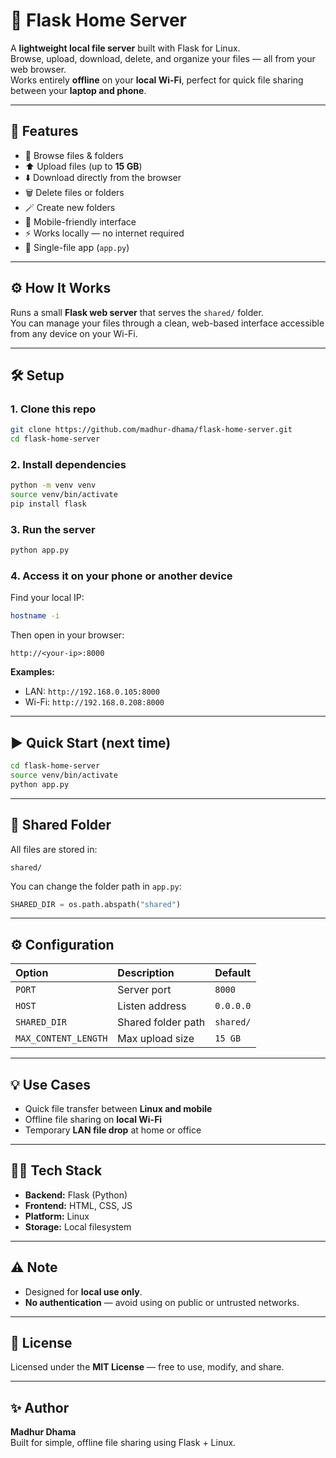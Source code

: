 # 🧩 Flask Home Server

A **lightweight local file server** built with Flask for Linux.  
Browse, upload, download, delete, and organize your files — all from your web browser.  
Works entirely **offline** on your **local Wi-Fi**, perfect for quick file sharing between your **laptop and phone**.

---

## 🚀 Features

- 📂 Browse files & folders  
- ⬆️ Upload files (up to **15 GB**)  
- ⬇️ Download directly from the browser  
- 🗑️ Delete files or folders  
- 🪄 Create new folders  
- 📱 Mobile-friendly interface  
- ⚡ Works locally — no internet required  
- 🧰 Single-file app (`app.py`)

---

## ⚙️ How It Works

Runs a small **Flask web server** that serves the `shared/` folder.  
You can manage your files through a clean, web-based interface accessible from any device on your Wi-Fi.

---

## 🛠️ Setup

### 1. Clone this repo
```bash
git clone https://github.com/madhur-dhama/flask-home-server.git
cd flask-home-server
```

### 2. Install dependencies
```bash
python -m venv venv
source venv/bin/activate
pip install flask
```

### 3. Run the server
```bash
python app.py
```

### 4. Access it on your phone or another device
Find your local IP:
```bash
hostname -i
```

Then open in your browser:
```
http://<your-ip>:8000
```

**Examples:**
- LAN: `http://192.168.0.105:8000`
- Wi-Fi: `http://192.168.0.208:8000`

---

## ▶️ Quick Start (next time)
```bash
cd flask-home-server
source venv/bin/activate
python app.py
```

---

## 📁 Shared Folder

All files are stored in:
```
shared/
```

You can change the folder path in `app.py`:
```python
SHARED_DIR = os.path.abspath("shared")
```

---

## ⚙️ Configuration

| Option | Description | Default |
|:--------|:-------------|:---------|
| `PORT` | Server port | `8000` |
| `HOST` | Listen address | `0.0.0.0` |
| `SHARED_DIR` | Shared folder path | `shared/` |
| `MAX_CONTENT_LENGTH` | Max upload size | `15 GB` |

---

## 💡 Use Cases

- Quick file transfer between **Linux and mobile**
- Offline file sharing on **local Wi-Fi**
- Temporary **LAN file drop** at home or office

---

## 🧑‍💻 Tech Stack

- **Backend:** Flask (Python)  
- **Frontend:** HTML, CSS, JS  
- **Platform:** Linux  
- **Storage:** Local filesystem  

---

## ⚠️ Note

- Designed for **local use only**.  
- **No authentication** — avoid using on public or untrusted networks.

---

## 🏁 License

Licensed under the **MIT License** — free to use, modify, and share.

---

## ✨ Author

**Madhur Dhama**  
Built for simple, offline file sharing using Flask + Linux.
